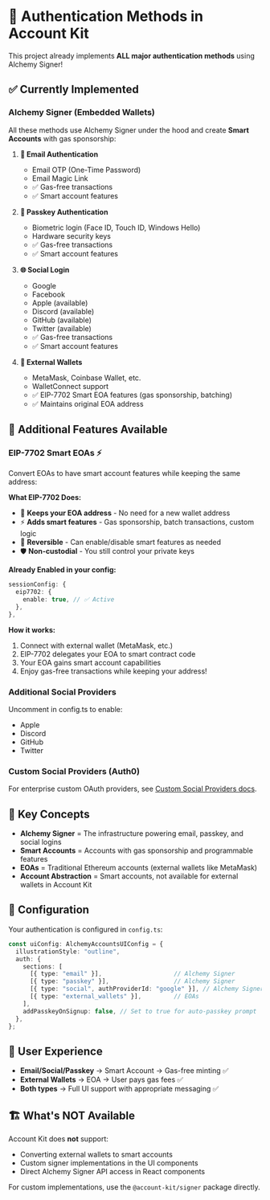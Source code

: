 # 🔐 Authentication Methods in Account Kit

This project already implements **ALL major authentication methods** using Alchemy Signer!

## ✅ Currently Implemented

### **Alchemy Signer (Embedded Wallets)**
All these methods use Alchemy Signer under the hood and create **Smart Accounts** with gas sponsorship:

1. **📧 Email Authentication**
   - Email OTP (One-Time Password)
   - Email Magic Link
   - ✅ Gas-free transactions
   - ✅ Smart account features

2. **🔑 Passkey Authentication**
   - Biometric login (Face ID, Touch ID, Windows Hello)
   - Hardware security keys
   - ✅ Gas-free transactions
   - ✅ Smart account features

3. **🌐 Social Login**
   - Google
   - Facebook
   - Apple (available)
   - Discord (available)
   - GitHub (available)
   - Twitter (available)
   - ✅ Gas-free transactions
   - ✅ Smart account features

4. **👛 External Wallets**
   - MetaMask, Coinbase Wallet, etc.
   - WalletConnect support
   - ✅ EIP-7702 Smart EOA features (gas sponsorship, batching)
   - ✅ Maintains original EOA address

## 🚀 Additional Features Available

### **EIP-7702 Smart EOAs** ⚡
Convert EOAs to have smart account features while keeping the same address:

**What EIP-7702 Does:**
- 🎯 **Keeps your EOA address** - No need for a new wallet address
- ⚡ **Adds smart features** - Gas sponsorship, batch transactions, custom logic
- 🔄 **Reversible** - Can enable/disable smart features as needed
- 🛡️ **Non-custodial** - You still control your private keys

**Already Enabled in your config:**
```typescript
sessionConfig: {
  eip7702: {
    enable: true, // ✅ Active
  },
},
```

**How it works:**
1. Connect with external wallet (MetaMask, etc.)
2. EIP-7702 delegates your EOA to smart contract code
3. Your EOA gains smart account capabilities
4. Enjoy gas-free transactions while keeping your address!

### **Additional Social Providers**
Uncomment in config.ts to enable:
- Apple
- Discord  
- GitHub
- Twitter

### **Custom Social Providers (Auth0)**
For enterprise custom OAuth providers, see [Custom Social Providers docs](https://www.alchemy.com/docs/wallets/react/login-methods/social-providers).

## 🎯 Key Concepts

- **Alchemy Signer** = The infrastructure powering email, passkey, and social logins
- **Smart Accounts** = Accounts with gas sponsorship and programmable features
- **EOAs** = Traditional Ethereum accounts (external wallets like MetaMask)
- **Account Abstraction** = Smart accounts, not available for external wallets in Account Kit

## 🔧 Configuration

Your authentication is configured in `config.ts`:

```typescript
const uiConfig: AlchemyAccountsUIConfig = {
  illustrationStyle: "outline",
  auth: {
    sections: [
      [{ type: "email" }],                    // Alchemy Signer
      [{ type: "passkey" }],                  // Alchemy Signer  
      [{ type: "social", authProviderId: "google" }], // Alchemy Signer
      [{ type: "external_wallets" }],         // EOAs
    ],
    addPasskeyOnSignup: false, // Set to true for auto-passkey prompt
  },
};
```

## 📱 User Experience

- **Email/Social/Passkey** → Smart Account → Gas-free minting ✅
- **External Wallets** → EOA → User pays gas fees ✅
- **Both types** → Full UI support with appropriate messaging ✅

## 🏗️ What's NOT Available

Account Kit does **not** support:
- Converting external wallets to smart accounts
- Custom signer implementations in the UI components
- Direct Alchemy Signer API access in React components

For custom implementations, use the `@account-kit/signer` package directly.
